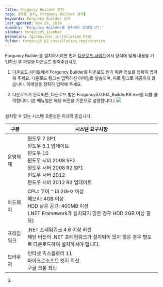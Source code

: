 ```yaml
---
title: Forguncy Builder 설치
tags: [제품 설치, Forguncy Builder 설치]
keywords: Forguncy Builder 설치
last_updated: Nov 29, 2019
summary: "Forguncy Builder를 설치하는 방법입니다."
sidebar: forguncy5_sidebar
permalink: fgc5builder_installation.html
folder: forguncy5_02_installation_registration
---
```


Forguncy Builder를 설치하시려면 먼저 [다운로드 사이트](https://www.grapecity.co.kr/download/forguncy)에서 양식에 맞게 내용을 기입하신 후 파일을 다운로드 받아주십시오.


1. [다운로드 사이트](https://www.grapecity.co.kr/download/forguncy)에서 Forguncy Builder를 다운로드 받기 위한 정보를 정확히 입력해 주세요. 다운로드 링크는 입력하신 이메일로 발송되며, 따로 링크로 제공하지 않습니다. 이메일을 정확히 입력해 주세요.

2. 다운로드가 완료되면, 다운로드 받은 Forguncy5.0.104_BuilderKR.exe를 더블 클릭합니다. (본 매뉴얼은 해당 버전을 기준으로 설명합니다.)
![]({{site.url}}/images/forguncy5/installation_builder_icon.png)
<br /><br />

설치할 수 있는 시스템 호환성은 아래와 같습니다.

| 구분 | 시스템 요구사항 |
| --- | --- |
| 운영체제 | 윈도우 7 SP1 <br />윈도우 8.1 업데이트<br />윈도우 10 <br />윈도우 서버 2008 SP2 <br />윈도우 서버 2008 R2 SP1<br />윈도우 서버 2012<br />윈도우 서버 2012 R2 업데이트 |
| 하드웨어 | CPU: 코어 ™ i3 2GHz 이상 <br />메모리: 4GB 이상<br />HDD 남은 공간: 400MB 이상<br />(.NET Framework가 설치되지 않은 경우 HDD 2GB 이상 필요) |
| 프레임워크 | .NET 프레임워크 4.6 이상 버전 <br />해당 버전의 .NET 프레임워크가 설치되어 있지 않은 경우 별도로 다운로드하여 설치하셔야 합니다. |
| 브라우저 | 인터넷 익스플로러 11<br />마이크로소프트 엣지 최신<br />구글 크롬 최신 |

3. 